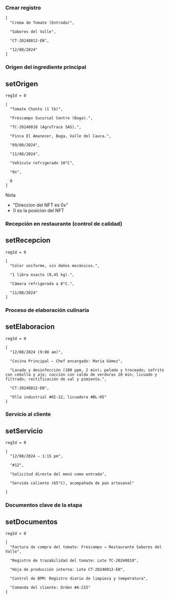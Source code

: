 ### Crear registro
```
[
  "Crema de Tomate (Entrada)",

  "Sabores del Valle",

  "CT-20240812-EN",

  "12/08/2024"
]
```

### Origen del ingrediente principal
## setOrigen
``regId = 0``

```
[
  "Tomate Chonto (1 lb)",
  
  "Frescampo Sucursal Centro (Buga).",
  
  "TC-20240810 (AgroTrace SAS).",
  
  "Finca El Amanecer, Buga, Valle del Cauca.",
  
  "09/08/2024",
  
  "11/08/2024",
  
  "Vehículo refrigerado 10°C",
  
  "0x",  
  
  0                           
]
```
Nota 
- "Direccion del NFT es 0x"
- 0 es la posicion del NFT

### Recepción en restaurante (control de calidad)
## setRecepcion
``regId = 0``

```
[
  "Color uniforme, sin daños mecánicos.",

  "1 libra exacta (0,45 kg).",

  "Cámara refrigerada a 8°C.",

  "11/08/2024"
]
```
### Proceso de elaboración culinaria
## setElaboracion
``regId = 0``
```
[
  "12/08/2024 (9:00 am)",

  "Cocina Principal – Chef encargado: María Gómez",

  "Lavado y desinfección (100 ppm, 2 min); pelado y troceado; sofrito con cebolla y ajo; cocción con caldo de verduras 20 min; licuado y filtrado; rectificación de sal y pimienta.",

  "CT-20240812-EN",

  "Olla industrial #OI-22, licuadora #BL-05"
]
```

### Servicio al cliente
## setServicio
``regId = 0``

```
[
  "12/08/2024 – 1:15 pm",

  "#12",

  "Solicitud directa del menú como entrada",

  "Servida caliente (65°C), acompañada de pan artesanal"

]
```

### Documentos clave de la etapa
## setDocumentos
``regId = 0``

```
[
  "Factura de compra del tomate: Frescampo → Restaurante Sabores del Valle",

  "Registro de trazabilidad del tomate: Lote TC-20240810",

  "Hoja de producción interna: Lote CT-20240812-EN",

  "Control de BPM: Registro diario de limpieza y temperatura",

  "Comanda del cliente: Orden #A-215"
]
```
